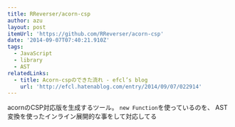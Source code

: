 ```yaml
---
title: RReverser/acorn-csp
author: azu
layout: post
itemUrl: 'https://github.com/RReverser/acorn-csp'
date: '2014-09-07T07:40:21.910Z'
tags:
  - JavaScript
  - library
  - AST
relatedLinks:
  - title: Acorn-cspのできた流れ - efcl’s blog
    url: 'http://efcl.hatenablog.com/entry/2014/09/07/022914'
---
```

acornのCSP対応版を生成するツール。
`new Function`を使っているのを、
AST変換を使ったインライン展開的な事をして対応してる
